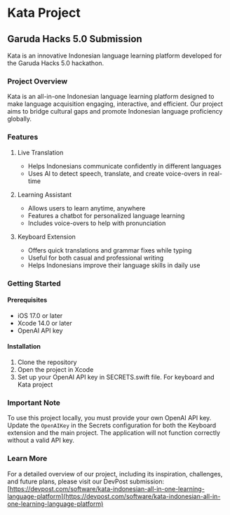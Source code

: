 # Kata Project

## Garuda Hacks 5.0 Submission

Kata is an innovative Indonesian language learning platform developed for the Garuda Hacks 5.0 hackathon.

### Project Overview

Kata is an all-in-one Indonesian language learning platform designed to make language acquisition engaging, interactive, and efficient. Our project aims to bridge cultural gaps and promote Indonesian language proficiency globally.

### Features

1. Live Translation

   - Helps Indonesians communicate confidently in different languages
   - Uses AI to detect speech, translate, and create voice-overs in real-time

2. Learning Assistant

   - Allows users to learn anytime, anywhere
   - Features a chatbot for personalized language learning
   - Includes voice-overs to help with pronunciation

3. Keyboard Extension
   - Offers quick translations and grammar fixes while typing
   - Useful for both casual and professional writing
   - Helps Indonesians improve their language skills in daily use

### Getting Started

#### Prerequisites

- iOS 17.0 or later
- Xcode 14.0 or later
- OpenAI API key

#### Installation

1. Clone the repository
2. Open the project in Xcode
3. Set up your OpenAI API key in SECRETS.swift file. For keyboard and Kata project

### Important Note

To use this project locally, you must provide your own OpenAI API key. Update the `OpenAIKey` in the Secrets configuration for both the Keyboard extension and the main project. The application will not function correctly without a valid API key.

### Learn More

For a detailed overview of our project, including its inspiration, challenges, and future plans, please visit our DevPost submission:
[https://devpost.com/software/kata-indonesian-all-in-one-learning-language-platform](https://devpost.com/software/kata-indonesian-all-in-one-learning-language-platform)
